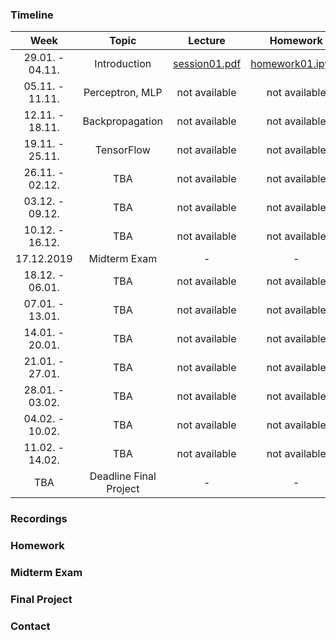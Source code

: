 ### Timeline

| Week | Topic | Lecture | Homework |
|:------:|:------------:|:-----------:|:----------:|
| 29.01. - 04.11.| Introduction | [session01.pdf](/lectures/session01.pdf) | [homework01.ipynb](/lectures/session01.pdf) |
| 05.11. - 11.11.| Perceptron, MLP | not available | not available |
| 12.11. - 18.11.| Backpropagation | not available | not available |
| 19.11. - 25.11.| TensorFlow | not available | not available |
| 26.11. - 02.12.| TBA | not available | not available |
| 03.12. - 09.12.| TBA | not available | not available |
| 10.12. - 16.12.| TBA | not available | not available |
| 17.12.2019 | Midterm Exam | - | - |
| 18.12. - 06.01.| TBA | not available | not available |
| 07.01. - 13.01.| TBA | not available | not available |
| 14.01. - 20.01.| TBA | not available | not available |
| 21.01. - 27.01.| TBA | not available | not available |
| 28.01. - 03.02.| TBA | not available | not available |
| 04.02. - 10.02.| TBA | not available | not available |
| 11.02. - 14.02.| TBA | not available | not available |
| TBA | Deadline Final Project | - | - |

### Recordings

### Homework

### Midterm Exam

### Final Project

### Contact
